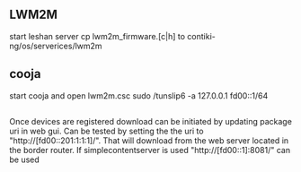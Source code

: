 ## LWM2M
start leshan server
cp lwm2m_firmware.[c|h] to contiki-ng/os/serverices/lwm2m
## cooja
start cooja and open lwm2m.csc
sudo <path to >/tunslip6 -a 127.0.0.1 fd00::1/64
##
Once devices are registered download can be initiated by updating package uri in web gui. 
Can be tested by setting the the uri to "http://[fd00::201:1:1:1]/". That will download from the web server located in the border router. If simplecontentserver is used "http://[fd00::1]:8081/" can be used




